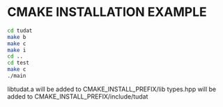 # CMAKE INSTALLATION EXAMPLE

```bash
cd tudat
make b
make c
make i
cd ..
cd test
make c
./main
```
libtudat.a will be added to CMAKE\_INSTALL\_PREFIX/lib
types.hpp will be added to CMAKE\_INSTALL\_PREFIX/include/tudat
